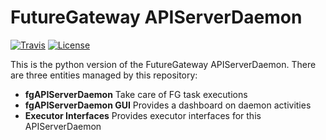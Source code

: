 # FutureGateway APIServerDaemon
[![Travis](https://travis-ci.org/FutureGatewayFramework/fgAPIServer.svg?branch=EnvConfig)](https://travis-ci.org/FutureGatewayFramework/fgAPIServerDaemon)
[![License](https://img.shields.io/github/license/FutureGateway/geAPIServer.svg?style?flat)](http://www.apache.org/licenses/LICENSE-2.0.txt)

This is the python version of the FutureGateway APIServerDaemon.
There are three entities managed by this repository:

 * **fgAPIServerDaemon** Take care of FG task executions
 * **fgAPIServerDaemon GUI** Provides a dashboard on daemon activities
 * **Executor Interfaces** Provides executor interfaces for this APIServerDaemon

[FGAPISRV]: <https://github.com/FutureGateway/fgAPIServer>
